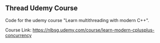 ## Thread Udemy Course

Code for the udemy course "Learn multithreading with modern C++".

Course Link: https://nlbsg.udemy.com/course/learn-modern-cplusplus-concurrency
